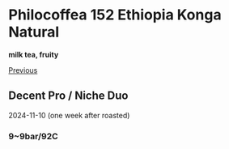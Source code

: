 # Philocoffea 152 Ethiopia Konga Natural

**milk tea, fruity**

[Previous](../2024-9/Philocoffea-152.md)

## Decent Pro / Niche Duo

2024-11-10 (one week after roasted)

### 9~9bar/92C